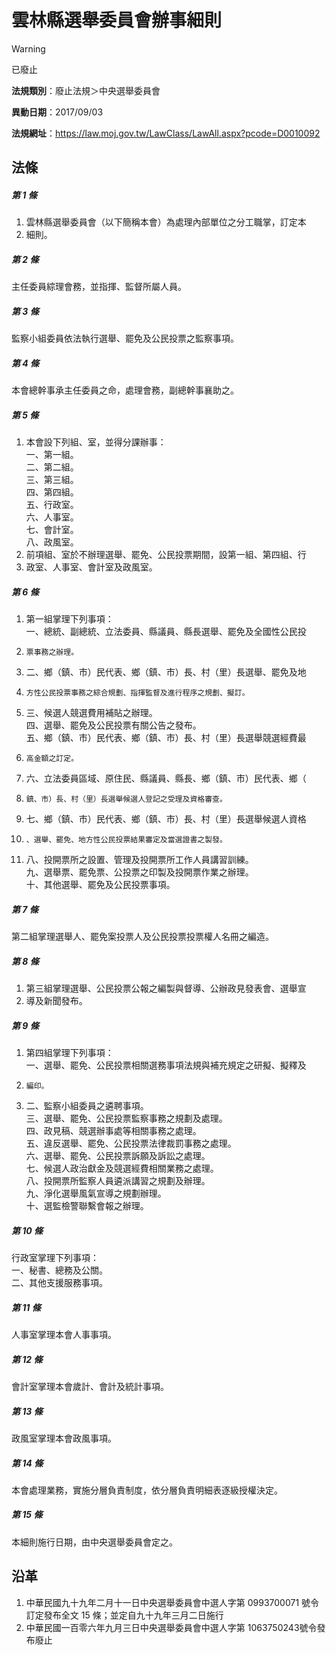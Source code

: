 # 雲林縣選舉委員會辦事細則


> [!WARNING]
> 已廢止


**法規類別**：廢止法規＞中央選舉委員會

**異動日期**：2017/09/03  

**法規網址**：https://law.moj.gov.tw/LawClass/LawAll.aspx?pcode=D0010092



## 法條
##### 第 1 條
1. 雲林縣選舉委員會（以下簡稱本會）為處理內部單位之分工職掌，訂定本
1. 細則。

##### 第 2 條
主任委員綜理會務，並指揮、監督所屬人員。

##### 第 3 條
監察小組委員依法執行選舉、罷免及公民投票之監察事項。

##### 第 4 條
本會總幹事承主任委員之命，處理會務，副總幹事襄助之。

##### 第 5 條
1. 本會設下列組、室，並得分課辦事：  
一、第一組。  
二、第二組。  
三、第三組。  
四、第四組。  
五、行政室。  
六、人事室。  
七、會計室。  
八、政風室。
1. 前項組、室於不辦理選舉、罷免、公民投票期間，設第一組、第四組、行
1. 政室、人事室、會計室及政風室。

##### 第 6 條
1. 第一組掌理下列事項：  
一、總統、副總統、立法委員、縣議員、縣長選舉、罷免及全國性公民投
1.     票事務之辦理。
1. 二、鄉（鎮、市）民代表、鄉（鎮、市）長、村（里）長選舉、罷免及地
1.     方性公民投票事務之綜合規劃、指揮監督及進行程序之規劃、擬訂。
1. 三、候選人競選費用補貼之辦理。  
四、選舉、罷免及公民投票有關公告之發布。  
五、鄉（鎮、市）民代表、鄉（鎮、市）長、村（里）長選舉競選經費最
1.     高金額之訂定。
1. 六、立法委員區域、原住民、縣議員、縣長、鄉（鎮、市）民代表、鄉（
1.     鎮、市）長、村（里）長選舉候選人登記之受理及資格審查。
1. 七、鄉（鎮、市）民代表、鄉（鎮、市）長、村（里）長選舉候選人資格
1.     、選舉、罷免、地方性公民投票結果審定及當選證書之製發。
1. 八、投開票所之設置、管理及投開票所工作人員講習訓練。  
九、選舉票、罷免票、公投票之印製及投開票作業之辦理。  
十、其他選舉、罷免及公民投票事項。

##### 第 7 條
第二組掌理選舉人、罷免案投票人及公民投票投票權人名冊之編造。

##### 第 8 條
1. 第三組掌理選舉、公民投票公報之編製與督導、公辦政見發表會、選舉宣
1. 導及新聞發布。

##### 第 9 條
1. 第四組掌理下列事項：  
一、選舉、罷免、公民投票相關選務事項法規與補充規定之研擬、擬釋及
1.     編印。
1. 二、監察小組委員之遴聘事項。  
三、選舉、罷免、公民投票監察事務之規劃及處理。  
四、政見稿、競選辦事處等相關事務之處理。  
五、違反選舉、罷免、公民投票法律裁罰事務之處理。  
六、選舉、罷免、公民投票訴願及訴訟之處理。  
七、候選人政治獻金及競選經費相關業務之處理。  
八、投開票所監察人員遴派講習之規劃及辦理。  
九、淨化選舉風氣宣導之規劃辦理。  
十、選監檢警聯繫會報之辦理。

##### 第 10 條
行政室掌理下列事項：  
一、秘書、總務及公關。  
二、其他支援服務事項。

##### 第 11 條
人事室掌理本會人事事項。

##### 第 12 條
會計室掌理本會歲計、會計及統計事項。

##### 第 13 條
政風室掌理本會政風事項。

##### 第 14 條
本會處理業務，實施分層負責制度，依分層負責明細表逐級授權決定。

##### 第 15 條
本細則施行日期，由中央選舉委員會定之。

## 沿革
1. 中華民國九十九年二月十一日中央選舉委員會中選人字第 0993700071 號令訂定發布全文 15 條；並定自九十九年三月二日施行
1. 中華民國一百零六年九月三日中央選舉委員會中選人字第 1063750243號令發布廢止
